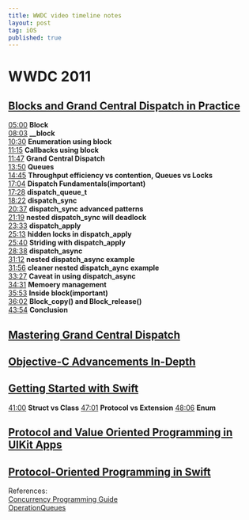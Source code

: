 ```yaml
---
title: WWDC video timeline notes
layout: post
tag: iOS
published: true
---
```



# WWDC 2011

## [Blocks and Grand Central Dispatch in Practice](https://developer.apple.com/videos/play/wwdc2011/308/)  
[05:00](https://developer.apple.com/videos/play/wwdc2011/308/?time=300) **Block**  
[08:03](https://developer.apple.com/videos/play/wwdc2011/308/?time=483) **__block**  
[10:30](https://developer.apple.com/videos/play/wwdc2011/308/?time=630) **Enumeration using block**  
[11:15](https://developer.apple.com/videos/play/wwdc2011/308/?time=675) **Callbacks using block**  
[11:47](https://developer.apple.com/videos/play/wwdc2011/308/?time=707) **Grand Central Dispatch**  
[13:50](https://developer.apple.com/videos/play/wwdc2011/308/?time=830) **Queues**  
[14:45](https://developer.apple.com/videos/play/wwdc2011/308/?time=885) **Throughput efficiency vs contention, Queues vs Locks**  
[17:04](https://developer.apple.com/videos/play/wwdc2011/308/?time=1024) **Dispatch Fundamentals(important)**  
[17:28](https://developer.apple.com/videos/play/wwdc2011/308/?time=1048) **dispatch_queue_t**  
[18:22](https://developer.apple.com/videos/play/wwdc2011/308/?time=1102) **dispatch_sync**  
[20:37](https://developer.apple.com/videos/play/wwdc2011/308/?time=1237) **dispatch_sync advanced patterns**  
[21:19](https://developer.apple.com/videos/play/wwdc2011/308/?time=1279) **nested dispatch_sync will deadlock**  
[23:33](https://developer.apple.com/videos/play/wwdc2011/308/?time=1413) **dispatch_apply**  
[25:13](https://developer.apple.com/videos/play/wwdc2011/308/?time=1513) **hidden locks in dispatch_apply**  
[25:40](https://developer.apple.com/videos/play/wwdc2011/308/?time=1540) **Striding with dispatch_apply**  
[28:38](https://developer.apple.com/videos/play/wwdc2011/308/?time=1718) **dispatch_async**  
[31:12](https://developer.apple.com/videos/play/wwdc2011/308/?time=1872) **nested dispatch_async example**  
[31:56](https://developer.apple.com/videos/play/wwdc2011/308/?time=1916) **cleaner nested dispatch_aync example**  
[33:27](https://developer.apple.com/videos/play/wwdc2011/308/?time=2007) **Caveat in using dispatch_async**  
[34:31](https://developer.apple.com/videos/play/wwdc2011/308/?time=2071) **Memoery management**  
[35:53](https://developer.apple.com/videos/play/wwdc2011/308/?time=2153) **Inside block(important)**  
[36:02](https://developer.apple.com/videos/play/wwdc2011/308/?time=2162) **Block_copy() and Block_release()**  
[43:54](https://developer.apple.com/videos/play/wwdc2011/308/?time=2634) **Conclusion**  


## [Mastering Grand Central Dispatch](https://developer.apple.com/videos/play/wwdc2011/210/)  


## [Objective-C Advancements In-Depth](https://developer.apple.com/videos/play/wwdc2011/322/)


## [Getting Started with Swift](https://developer.apple.com/videos/play/wwdc2016/404/)
[41:00](https://developer.apple.com/videos/play/wwdc2016/404/?time=959) **Struct vs Class**
[47:01](https://developer.apple.com/videos/play/wwdc2016/404/?time=959) **Protocol vs Extension**
[48:06](https://developer.apple.com/videos/play/wwdc2016/404/?time=959) **Enum**

## [Protocol and Value Oriented Programming in UIKit Apps](https://developer.apple.com/videos/play/wwdc2016/419/)


## [Protocol-Oriented Programming in Swift](https://developer.apple.com/videos/play/wwdc2015/408/)




References:  
[Concurrency Programming Guide](https://developer.apple.com/library/content/documentation/General/Conceptual/ConcurrencyProgrammingGuide/Introduction/Introduction.html)    
[OperationQueues](https://developer.apple.com/library/ios/documentation/General/Conceptual/ConcurrencyProgrammingGuide/OperationQueues/OperationQueues.html)